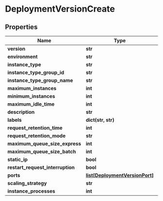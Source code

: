 # DeploymentVersionCreate

## Properties
Name | Type | Notes
------------ | ------------- | -------------
**version** | **str** |
**environment** | **str** | [optional]
**instance_type** | **str** | [optional]
**instance_type_group_id** | **str** | [optional]
**instance_type_group_name** | **str** | [optional]
**maximum_instances** | **int** | [optional]
**minimum_instances** | **int** | [optional]
**maximum_idle_time** | **int** | [optional]
**description** | **str** | [optional]
**labels** | **dict(str, str)** | [optional]
**request_retention_time** | **int** | [optional]
**request_retention_mode** | **str** | [optional]
**maximum_queue_size_express** | **int** | [optional]
**maximum_queue_size_batch** | **int** | [optional]
**static_ip** | **bool** | [optional]
**restart_request_interruption** | **bool** | [optional]
**ports** | [**list[DeploymentVersionPort]**](DeploymentVersionPort.md) | [optional]
**scaling_strategy** | **str** | [optional]
**instance_processes** | **int** | [optional]


